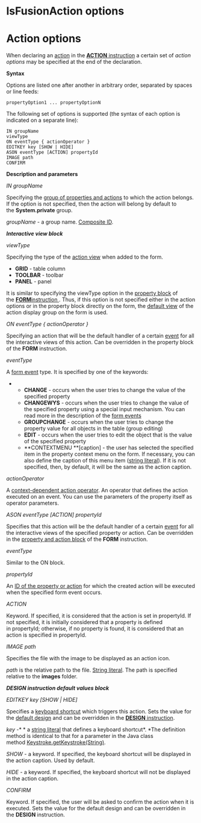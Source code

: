 # lsFusionAction options

# Action options

When declaring an [action](lsFusionActions.md) in the [**ACTION** instruction](lsFusionACTION_instruction.md) a certain set of *action options* may be specified at the end of the declaration. 

**Syntax**

Options are listed one after another in arbitrary order, separated by spaces or line feeds:

    propertyOption1 ... propertyOptionN

The following set of options is supported (the syntax of each option is indicated on a separate line):

    IN groupName
    viewType
    ON eventType { actionOperator }
    EDITKEY key [SHOW | HIDE]
    ASON eventType [ACTION] propertyId
    IMAGE path
    CONFIRM

**Description and parameters**

*IN groupName*

Specifying the [group of properties and actions](lsFusionGroups_of_properties_and_actions.md) to which the action belongs. If the option is not specified, then the action will belong by default to the **System.private** group.

*groupName* - a group name. [Composite ID](IDs_1573053.html#IDs-cid).

***Interactive view block***

*viewType*

Specifying the type of the [action view](Interactive-view_1573071.html#Interactiveview-property) when added to the form.

-   **GRID** - table column
-   **TOOLBAR** - toolbar
-   **PANEL** - panel

It is similar to specifying the viewType option in the [property block](lsFusionProperties_and_actions_block.md) of the [**FORM**instruction ](lsFusionFORM_instruction.md). Thus, if this option is not specified either in the action options or in the property block directly on the form, the [default view](Interactive-view_1573071.html#Interactiveview-defaultPropertyView) of the action display group on the form is used.

*ON eventType { actionOperator }*

Specifying an action that will be the default handler of a certain [event](lsFusionForm_events.md) for all the interactive views of this action. Can be overridden in the property block of the **FORM** instruction.

*eventType*

A [form event](lsFusionForm_events.md) type. It is specified by one of the keywords:

-   -   **CHANGE** - occurs when the user tries to change the value of the specified property
    -   **CHANGEWYS** - occurs when the user tries to change the value of the specified property using a special input mechanism. You can read more in the description of the [form events](lsFusionForm_events.md) 
    -   **GROUPCHANGE** - occurs when the user tries to change the property value for all objects in the table (group editing)
    -   **EDIT** - occurs when the user tries to edit the object that is the value of the specified property
    -   **CONTEXTMENU **\[caption\] - the user has selected the specified item in the property context menu on the form. If necessary, you can also define the caption of this menu item ([string literal](Literals_35521071.html#Literals-strliteral)). If it is not specified, then, by default, it will be the same as the action caption.

*actionOperator*

A [context-dependent action operator](Action-operator_36307157.html#Actionoperator-id-%D0%9E%D0%BF%D0%B5%D1%80%D0%B0%D1%82%D0%BE%D1%80%D1%8B-%D0%B4%D0%B5%D0%B9%D1%81%D1%82%D0%B2%D0%B8%D1%8F-contextdependent). An operator that defines the action executed on an event. You can use the parameters of the property itself as operator parameters.

*ASON eventType \[ACTION\] propertyId*

Specifies that this action will be the default handler of a certain [event](lsFusionForm_events.md) for all the interactive views of the specified property or action. Can be overridden in the [property and action block](lsFusionProperties_and_actions_block.md) of the **FORM** instruction. 

*eventType*

Similar to the ON block.

*propertyId*

An [ID of the property or action](IDs_1573053.html#IDs-propertyid) for which the created action will be executed when the specified form event occurs.

*ACTION*

Keyword. If specified, it is considered that the action is set in propertyId. If not specified, it is initially considered that a property is defined in propertyId; otherwise, if no property is found, it is considered that an action is specified in propertyId.

*IMAGE path*

Specifies the file with the image to be displayed as an action icon.

*path* is the relative path to the file. [String literal](Literals_35521071.html#Literals-strliteral). The path is specified relative to the **images** folder.

***DESIGN instruction default values block***

*EDITKEY key \[SHOW | HIDE\]*

Specifies a [keyboard shortcut](Form-events_5636111.html#Formevents-keyboard) which triggers this action. Sets the value for the [default design](Form-design_29884443.html#Formdesign-defaultDesign) and can be overridden in the [**DESIGN** instruction](lsFusionDESIGN_instruction.md).

*key* -* * a [string literal](Literals_35521071.html#Literals-strliteral) that defines a keyboard shortcut*. *The definition method is identical to that for a parameter in the Java class method [Keystroke.getKeystroke(String)](http://docs.oracle.com/javase/7/docs/api/javax/swing/KeyStroke.html#getKeyStroke(java.lang.String)).

*SHOW* - a keyword. If specified, the keyboard shortcut will be displayed in the action caption. Used by default.

*HIDE* - a keyword. If specified, the keyboard shortcut will not be displayed in the action caption. 

*CONFIRM*

Keyword. If specified, the user will be asked to confirm the action when it is executed. Sets the value for the default design and can be overridden in the **DESIGN** instruction.

  
